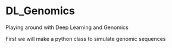 # DL_Genomics
Playing around with Deep Learning and Genomics

First we will make a python class to simulate genomic sequences
